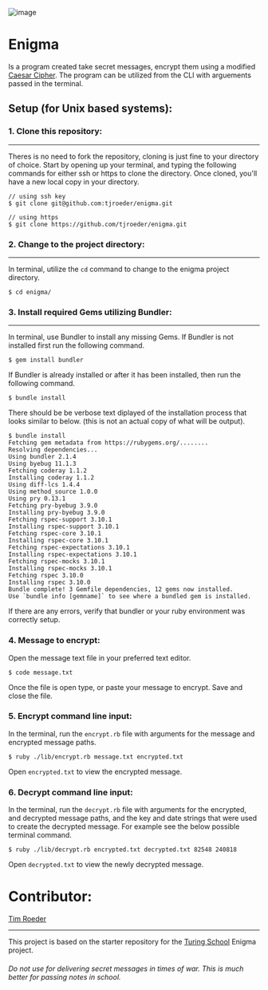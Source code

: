 ![image](https://user-images.githubusercontent.com/78194232/141664189-d4d85cf1-058e-47c6-ab41-51ffd9917001.png)

# Enigma
Is a program created take secret messages, encrypt them using a modified [Caesar Cipher](https://en.wikipedia.org/wiki/Caesar_cipher). The program can be utilized from the CLI with arguements passed in the terminal.
## Setup (for Unix based systems):
### 1. Clone this repository:
---
Theres is no need to fork the repository, cloning is just fine to your directory of choice. Start by opening up your terminal, and typing the following commands for either ssh or https to clone the directory. Once cloned, you'll have a new local copy in your directory.
```shell
// using ssh key
$ git clone git@github.com:tjroeder/enigma.git

// using https
$ git clone https://github.com/tjroeder/enigma.git
```
### 2. Change to the project directory:
---
In terminal, utilize the `cd` command to change to the enigma project directory. 
```shell
$ cd enigma/
```

### 3. Install required Gems utilizing Bundler:
---
In terminal, use Bundler to install any missing Gems. If Bundler is not installed first run the following command.
```shell
$ gem install bundler
```

If Bundler is already installed or after it has been installed, then run the following command.
```shell
$ bundle install
```
There should be be verbose text diplayed of the installation process that looks similar to below. (this is not an actual copy of what will be output).
```shell
$ bundle install
Fetching gem metadata from https://rubygems.org/........
Resolving dependencies...
Using bundler 2.1.4
Using byebug 11.1.3
Fetching coderay 1.1.2
Installing coderay 1.1.2
Using diff-lcs 1.4.4
Using method_source 1.0.0
Using pry 0.13.1
Fetching pry-byebug 3.9.0
Installing pry-byebug 3.9.0
Fetching rspec-support 3.10.1
Installing rspec-support 3.10.1
Fetching rspec-core 3.10.1
Installing rspec-core 3.10.1
Fetching rspec-expectations 3.10.1
Installing rspec-expectations 3.10.1
Fetching rspec-mocks 3.10.1
Installing rspec-mocks 3.10.1
Fetching rspec 3.10.0
Installing rspec 3.10.0
Bundle complete! 3 Gemfile dependencies, 12 gems now installed.
Use `bundle info [gemname]` to see where a bundled gem is installed.
```

If there are any errors, verify that bundler or your ruby environment was correctly setup.

### 4. Message to encrypt:
Open the message text file in your preferred text editor.
```shell
$ code message.txt
```
Once the file is open type, or paste your message to encrypt. Save and close the file.

### 5. Encrypt command line input:
In the terminal, run the `encrypt.rb` file with arguments for the message and encrypted message paths.
```shell
$ ruby ./lib/encrypt.rb message.txt encrypted.txt
```
Open `encrypted.txt` to view the encrypted message.

### 6. Decrypt command line input:
In the terminal, run the `decrypt.rb` file with arguments for the encrypted, and decrypted message paths, and the key and date strings that were used to create the decrypted message. For example see the below possible terminal command.
```shell
$ ruby ./lib/decrypt.rb encrypted.txt decrypted.txt 82548 240818
```
Open `decrypted.txt` to view the newly decrypted message.

# Contributor:

[Tim Roeder](https://github.com/tjroeder)

---
This project is based on the starter repository for the [Turing School](https://turing.io/) Enigma project.

###### Do not use for delivering secret messages in times of war. This is much better for passing notes in school.